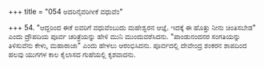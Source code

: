 +++
title = "054 ಅದರಿನೈವರಿಗೀಕೆ ವಧುವೆಂ"

+++
54. "ಆದ್ದರಿಂದ ಈಕೆ ಐವರಿಗೆ ವಧುವೆಂಬುದು ಮಹೇಶ್ವರನ ಆಜ್ಞೆ. ಇದಕ್ಕೆ ಈ ಹೊತ್ತು ನೀನು ಚಿಂತಿಸಬೇಡ" ಎಂದು ದ್ರೌಪದಿಯ ಪೂರ್ವ ಚರಿತ್ರೆಯನ್ನು ಹೇಳಿ ಮುನಿ ಮುಂದುವರೆಸಿದನು. "ಪಾಂಡುನಂದನರ ಸಂಗತಿಯನ್ನು ತಿಳಿಸುವೆನು ಕೇಳು, ಮಹಾರಾಜಾ" ಎಂದು ಹೇಳಲು ಆರಂಭಿಸಿದನು. ಪೂರ್ವದಲ್ಲಿ ದೇವೇಂದ್ರ ಶಂಕರನ ಶಾಪದಿಂದ ಹಲವು ಯುಗಗಳ ಕಾಲ ಕೈಲಾಸದ ಗುಹೆಯಲ್ಲಿ ಕೃಶವಾದನು.